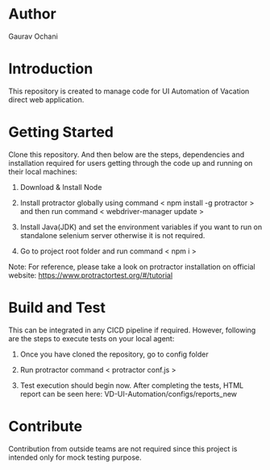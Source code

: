 # Author
Gaurav Ochani

# Introduction
This repository is created to manage code for UI Automation of Vacation direct web application. 

# Getting Started
Clone this repository. And then below are the steps, dependencies and installation required for users getting through the code up and running on their local machines:

1. Download & Install Node

2. Install protractor globally using command < npm install -g protractor >  and then run command < webdriver-manager update >

3. Install Java(JDK) and set the environment variables if you want to run on standalone selenium server otherwise it is not required. 

4. Go to project root folder and run command < npm i > 

Note: For reference, please take a look on protractor installation on official website: <https://www.protractortest.org/#/tutorial>

# Build and Test
This can be integrated in any CICD pipeline if required. However, following are the steps to execute tests on your local agent:

1. Once you have cloned the repository, go to config folder

2. Run protractor command < protractor conf.js >

3. Test execution should begin now. After completing the tests, HTML report can be seen here: VD-UI-Automation/configs/reports_new

# Contribute
Contribution from outside teams are not required since this project is intended only for mock testing purpose.

